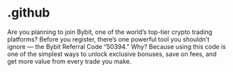 # .github
Are you planning to join Bybit, one of the world’s top-tier crypto trading platforms? Before you register, there’s one powerful tool you shouldn’t ignore — the Bybit Referral Code “50394.” Why? Because using this code is one of the simplest ways to unlock exclusive bonuses, save on fees, and get more value from every trade you make.
